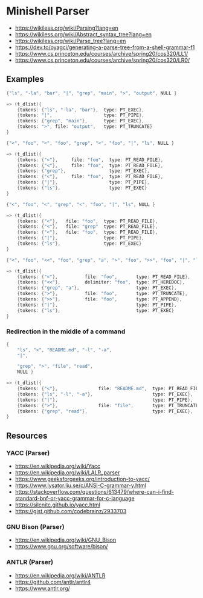 # Minishell Parser

- https://wikiless.org/wiki/Parsing?lang=en
- https://wikiless.org/wiki/Abstract_syntax_tree?lang=en
- https://wikiless.org/wiki/Parse_tree?lang=en
- https://dev.to/oyagci/generating-a-parse-tree-from-a-shell-grammar-f1
- https://www.cs.princeton.edu/courses/archive/spring20/cos320/LL1/
- https://www.cs.princeton.edu/courses/archive/spring20/cos320/LR0/

## Examples

```c
{"ls", "-la", "bar", "|", "grep", "main", ">", "output", NULL }

=> (t_dlist){
	{tokens: {"ls", "-la", "bar"},  type: PT_EXEC},
	{tokens: "|",                   type: PT_PIPE},
	{tokens: {"grep", "main"},      type: PT_EXEC},
	{tokens: ">", file: "output",   type: PT_TRUNCATE}
}
```

```c
{"<", "foo", "<", "foo", "grep", "<", "foo", "|", "ls", NULL }

=> (t_dlist){
	{tokens: {"<"},     file: "foo",  type: PT_READ_FILE},
	{tokens: {"<"},     file: "foo",  type: PT_READ_FILE},
	{tokens: {"grep"},                type: PT_EXEC},
	{tokens: {"<"},     file: "foo",  type: PT_READ_FILE},
	{tokens: {"|"},                   type: PT_PIPE},
	{tokens: {"ls"},                  type: PT_EXEC}
}
```

```c
{"<", "foo", "<", "grep", "<", "foo", "|", "ls", NULL }

=> (t_dlist){
	{tokens: {"<"},   file: "foo",  type: PT_READ_FILE},
	{tokens: {"<"},   file: "grep"  type: PT_READ_FILE},
	{tokens: {"<"},   file: "foo",  type: PT_READ_FILE},
	{tokens: {"|"},                 type: PT_PIPE},
	{tokens: {"ls"},                type: PT_EXEC}
}
```

```c
{"<", "foo", "<<", "foo", "grep", "a", ">", "foo", ">>", "foo", "|", "ls", NULL }

=> (t_dlist){
	{tokens: {"<"},          file: "foo",       type: PT_READ_FILE},
	{tokens: {"<<"},         delimiter: "foo",  type: PT_HEREDOC},
	{tokens: {"grep", "a"},                     type: PT_EXEC},
	{tokens: {">"},          file: "foo",       type: PT_TRUNCATE},
	{tokens: {">>"},         file: "foo",       type: PT_APPEND},
	{tokens: {"|"},                             type: PT_PIPE},
	{tokens: {"ls"},                            type: PT_EXEC}
}
```

### Redirection in the middle of a command

```c
{
	"ls", "<", "README.md", "-l", "-a",
	"|",

	"grep", ">", "file", "read",
	NULL }

=> (t_dlist){
	{tokens: {"<"},               file: "README.md",  type: PT_READ_FILE},
	{tokens: {"ls", "-l", "-a"},                      type: PT_EXEC},
	{tokens: {"|"},                                   type: PT_PIPE},
	{tokens: {">"},               file: "file",       type: PT_TRUNCATE},
	{tokens: {"grep", "read"},                        type: PT_EXEC},
}
```

## Resources

### YACC (Parser)

- https://en.wikipedia.org/wiki/Yacc
- https://en.wikipedia.org/wiki/LALR_parser
- https://www.geeksforgeeks.org/introduction-to-yacc/
- https://www.lysator.liu.se/c/ANSI-C-grammar-y.html
- https://stackoverflow.com/questions/613479/where-can-i-find-standard-bnf-or-yacc-grammar-for-c-language
- https://silcnitc.github.io/yacc.html
- https://gist.github.com/codebrainz/2933703

### GNU Bison (Parser)

- https://en.wikipedia.org/wiki/GNU_Bison
- https://www.gnu.org/software/bison/

### **ANTLR (Parser)**

- https://en.wikipedia.org/wiki/ANTLR
- https://github.com/antlr/antlr4
- https://www.antlr.org/

